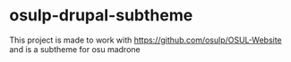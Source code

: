# osulp-drupal-subtheme
This project is made to work with https://github.com/osulp/OSUL-Website and is a subtheme for osu madrone

